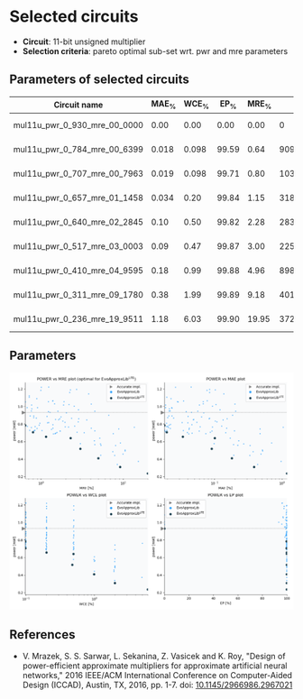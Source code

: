 
Selected circuits
===================
 - **Circuit**: 11-bit unsigned multiplier
 - **Selection criteria**: pareto optimal sub-set wrt. pwr and mre parameters

Parameters of selected circuits
----------------------------

| Circuit name | MAE<sub>%</sub> | WCE<sub>%</sub> | EP<sub>%</sub> | MRE<sub>%</sub> | MSE | Download |
| --- |  --- | --- | --- | --- | --- | --- | 
| mul11u_pwr_0_930_mre_00_0000 | 0.00 | 0.00 | 0.00 | 0.00 | 0 |  [[Verilog<sub>generic</sub>](mul11u_pwr_0_930_mre_00_0000_gen.v)]  [[C](mul11u_pwr_0_930_mre_00_0000.c)] |
| mul11u_pwr_0_784_mre_00_6399 | 0.018 | 0.098 | 99.59 | 0.64 | 909745 |  [[Verilog<sub>generic</sub>](mul11u_pwr_0_784_mre_00_6399_gen.v)]  [[C](mul11u_pwr_0_784_mre_00_6399.c)] |
| mul11u_pwr_0_707_mre_00_7963 | 0.019 | 0.098 | 99.71 | 0.80 | 10360.917e2 |  [[Verilog<sub>generic</sub>](mul11u_pwr_0_707_mre_00_7963_gen.v)]  [[C](mul11u_pwr_0_707_mre_00_7963.c)] |
| mul11u_pwr_0_657_mre_01_1458 | 0.034 | 0.20 | 99.84 | 1.15 | 31888.497e2 |  [[Verilog<sub>generic</sub>](mul11u_pwr_0_657_mre_01_1458_gen.v)]  [[C](mul11u_pwr_0_657_mre_01_1458.c)] |
| mul11u_pwr_0_640_mre_02_2845 | 0.10 | 0.50 | 99.82 | 2.28 | 28322.623e3 |  [[Verilog<sub>generic</sub>](mul11u_pwr_0_640_mre_02_2845_gen.v)]  [[C](mul11u_pwr_0_640_mre_02_2845.c)] |
| mul11u_pwr_0_517_mre_03_0003 | 0.09 | 0.47 | 99.87 | 3.00 | 22556.998e3 |  [[Verilog<sub>generic</sub>](mul11u_pwr_0_517_mre_03_0003_gen.v)]  [[C](mul11u_pwr_0_517_mre_03_0003.c)] |
| mul11u_pwr_0_410_mre_04_9595 | 0.18 | 0.99 | 99.88 | 4.96 | 89807.495e3 |  [[Verilog<sub>generic</sub>](mul11u_pwr_0_410_mre_04_9595_gen.v)]  [[C](mul11u_pwr_0_410_mre_04_9595.c)] |
| mul11u_pwr_0_311_mre_09_1780 | 0.38 | 1.99 | 99.89 | 9.18 | 40139.971e4 |  [[Verilog<sub>generic</sub>](mul11u_pwr_0_311_mre_09_1780_gen.v)]  [[C](mul11u_pwr_0_311_mre_09_1780.c)] |
| mul11u_pwr_0_236_mre_19_9511 | 1.18 | 6.03 | 99.90 | 19.95 | 37290.89e5 |  [[Verilog<sub>generic</sub>](mul11u_pwr_0_236_mre_19_9511_gen.v)]  [[C](mul11u_pwr_0_236_mre_19_9511.c)] |
    
Parameters
--------------
![Parameters figure](fig.png)

References
--------------
   - V. Mrazek, S. S. Sarwar, L. Sekanina, Z. Vasicek and K. Roy, "Design of power-efficient approximate multipliers for approximate artificial neural networks," 2016 IEEE/ACM International Conference on Computer-Aided Design (ICCAD), Austin, TX, 2016, pp. 1-7. doi: [10.1145/2966986.2967021](https://dx.doi.org/10.1145/2966986.2967021)

             